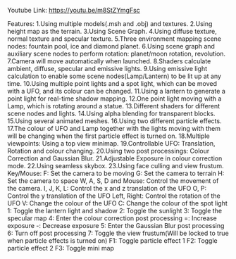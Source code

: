 Youtube Link: https://youtu.be/m8StZYmgFsc

Features:
1.Using multiple models(.msh and .obj) and textures.
2.Using height map as the terrain.
3.Using Scene Graph.
4.Using diffuse texture, normal texture and specular texture.
5.Three environment mapping scene nodes: fountain pool, ice and diamond planet.
6.Using scene graph and auxiliary scene nodes to perform rotation: planet/moon rotation, revolution.
7.Camera will move automatically when launched.
8.Shaders calculate ambient, diffuse, specular and emissive lights.
9.Using emissive light calculation to enable some scene nodes(Lamp/Lantern) to be lit up at any time.
10.Using multiple point lights and a spot light, which can be moved with a UFO, and its colour can be changed.
11.Using a lantern to generate a point light for real-time shadow mapping.
12.One point light moving with a Lamp, which is rotating around a statue.
13.Different shaders for different scene nodes and lights.
14.Using alpha blending for transparent blocks.
15.Using several animated meshes.
16.Using two different particle effects.
17.The colour of UFO and Lamp together with the lights moving with them will be changing when the first particle effect is turned on.
18.Multiple viewpoints: Using a top view minimap.
19.Controllable UFO: Translation, Rotation and colour changing.
20.Using two post processings: Colour Correction and Gaussian Blur.
21.Adjustable Exposure in colour correction mode.
22.Using seamless skybox.
23.Using face culling and view frustum.
Key/Mouse:
F: Set the camera to be moving
G: Set the camera to terrain
H: Set the camera to space
W, A, S, D and Mouse: Control the movement of the camera.
I, J, K, L: Control the x and z translation of the UFO
O, P: Control the y translation of the UFO
Left, Right: Control the rotation of the UFO
V: Change the colour of the UFO
C: Change the colour of the spot light
1: Toggle the lantern light and shadow
2: Toggle the sunlight
3: Toggle the specular map
4: Enter the colour correction post processing
=: Increase exposure
-: Decrease exposure
5: Enter the Gaussian Blur post processing
6: Turn off post processing
7: Toggle the view frustum(Will be locked to true when particle effects is turned on)
F1: Toggle particle effect 1
F2: Toggle particle effect 2
F3: Toggle mini map
